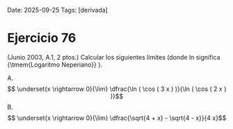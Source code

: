 Date: 2025-09-25
Tags: [derivada]

# Ejercicio 76

 (Junio 2003, A.1, 2 ptos.) Calcular los siguientes límites (donde ln significa  {\tmem{Logaritmo Neperiano}} ).

A.   $$ \underset{x \rightarrow 0}{\lim} \dfrac{\ln ( \cos ( 3 x ) )}{\ln ( \cos ( 2 x ) )}$$ 
B.   $$ \underset{x \rightarrow 0}{\lim} \dfrac{\sqrt{4 + x} - \sqrt{4 - x}}{4 x}$$ 
